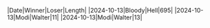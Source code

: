 |Date|Winner|Loser|Length|
|2024-10-13|Bloody|Hell|695|
|2024-10-13|Modi|Walter|11|
|2024-10-13|Modi|Walter|13|

